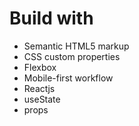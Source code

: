 # Build with
- Semantic HTML5 markup
- CSS custom properties
- Flexbox
- Mobile-first workflow
- Reactjs
- useState
- props